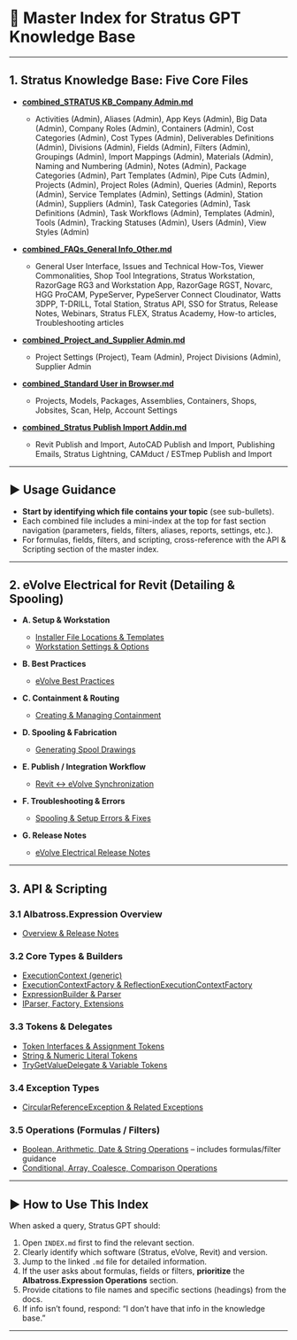 # 📘 Master Index for Stratus GPT Knowledge Base

---

## 1. Stratus Knowledge Base: Five Core Files

- **[combined_STRATUS KB_Company Admin.md](combined_STRATUS%20KB_Company%20Admin.md)**
  - Activities (Admin), Aliases (Admin), App Keys (Admin), Big Data (Admin), Company Roles (Admin), Containers (Admin), Cost Categories (Admin), Cost Types (Admin), Deliverables Definitions (Admin), Divisions (Admin), Fields (Admin), Filters (Admin), Groupings (Admin), Import Mappings (Admin), Materials (Admin), Naming and Numbering (Admin), Notes (Admin), Package Categories (Admin), Part Templates (Admin), Pipe Cuts (Admin), Projects (Admin), Project Roles (Admin), Queries (Admin), Reports (Admin), Service Templates (Admin), Settings (Admin), Station (Admin), Suppliers (Admin), Task Categories (Admin), Task Definitions (Admin), Task Workflows (Admin), Templates (Admin), Tools (Admin), Tracking Statuses (Admin), Users (Admin), View Styles (Admin)

- **[combined_FAQs_General Info_Other.md](combined_FAQs_General%20Info_Other.md)**
  - General User Interface, Issues and Technical How-Tos, Viewer Commonalities, Shop Tool Integrations, Stratus Workstation, RazorGage RG3 and Workstation App, RazorGage RGST, Novarc, HGG ProCAM, PypeServer, PypeServer Connect Cloudinator, Watts 3DPP, T-DRILL, Total Station, Stratus API, SSO for Stratus, Release Notes, Webinars, Stratus FLEX, Stratus Academy, How-to articles, Troubleshooting articles

- **[combined_Project_and_Supplier Admin.md](combined_Project_and_Supplier%20Admin.md)**
  - Project Settings (Project), Team (Admin), Project Divisions (Admin), Supplier Admin

- **[combined_Standard User in Browser.md](combined_Standard%20User%20in%20Browser.md)**
  - Projects, Models, Packages, Assemblies, Containers, Shops, Jobsites, Scan, Help, Account Settings

- **[combined_Stratus Publish Import Addin.md](combined_Stratus%20Publish%20Import%20Addin.md)**
  - Revit Publish and Import, AutoCAD Publish and Import, Publishing Emails, Stratus Lightning, CAMduct / ESTmep Publish and Import

---

## ▶️ Usage Guidance

- **Start by identifying which file contains your topic** (see sub-bullets).
- Each combined file includes a mini-index at the top for fast section navigation (parameters, fields, filters, aliases, reports, settings, etc.).
- For formulas, fields, filters, and scripting, cross-reference with the API & Scripting section of the master index.

---

## 2. eVolve Electrical for Revit (Detailing & Spooling)

- **A. Setup & Workstation**
  - [Installer File Locations & Templates](Evolve_Setup_Templates.md)
  - [Workstation Settings & Options](Evolve_Workstation_Settings.md)

- **B. Best Practices**
  - [eVolve Best Practices](Evolve_Best_Practices.md)

- **C. Containment & Routing**
  - [Creating & Managing Containment](Evolve_Containment_Routing.md)

- **D. Spooling & Fabrication**
  - [Generating Spool Drawings](Evolve_Spool_Drawings.md)

- **E. Publish / Integration Workflow**
  - [Revit ↔ eVolve Synchronization](Evolve_Revit_Evolve_Workflow.md)

- **F. Troubleshooting & Errors**
  - [Spooling & Setup Errors & Fixes](Evolve_Troubleshooting.md)

- **G. Release Notes**
  - [eVolve Electrical Release Notes](Evolve_Release_Notes.md)

---

## 3. API & Scripting

### 3.1 Albatross.Expression Overview
- [Overview & Release Notes](API_Albatross_Overview.md)

### 3.2 Core Types & Builders
- [ExecutionContext (generic)](API_Albatross_ExecutionContext.md)
- [ExecutionContextFactory & ReflectionExecutionContextFactory](API_Albatross_ExecutionContextFactory.md)
- [ExpressionBuilder & Parser](API_Albatross_ExpressionBuilder.md)
- [IParser, Factory, Extensions](API_Albatross_Parser_Factory.md)

### 3.3 Tokens & Delegates
- [Token Interfaces & Assignment Tokens](API_Albatross_Tokens.md)
- [String & Numeric Literal Tokens](API_Albatross_Tokens_Literals.md)
- [TryGetValueDelegate & Variable Tokens](API_Albatross_Variable_Tokens.md)

### 3.4 Exception Types
- [CircularReferenceException & Related Exceptions](API_Albatross_Exceptions.md)

### 3.5 Operations (Formulas / Filters)
- [Boolean, Arithmetic, Date & String Operations](API_Albatross_Operations_Basic.md) – includes formulas/filter guidance
- [Conditional, Array, Coalesce, Comparison Operations](API_Albatross_Operations_Advanced.md)

---

## ▶️ How to Use This Index

When asked a query, Stratus GPT should:

1. Open `INDEX.md` first to find the relevant section.
2. Clearly identify which software (Stratus, eVolve, Revit) and version.
3. Jump to the linked `.md` file for detailed information.
4. If the user asks about formulas, fields or filters, **prioritize** the **Albatross.Expression Operations** section.
5. Provide citations to file names and specific sections (headings) from the docs.
6. If info isn’t found, respond: “I don’t have that info in the knowledge base.”

---